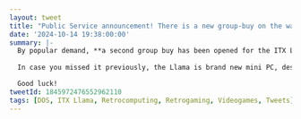 ```yaml
---
layout: tweet
title: "Public Service announcement! There is a new group-buy on the way for the ITX Llama"
date: '2024-10-14 19:38:00:00'
summary: |-
  By popular demand, **a second group buy has been opened for the ITX Llama**.
  
  In case you missed it previously, the Llama is brand new mini PC, designed for playing MS-DOS and early Windows 98 games.

  Good luck!
tweetId: 1845972476552962110
tags: [DOS, ITX Llama, Retrocomputing, Retrogaming, Videogames, Tweets]
---
```











